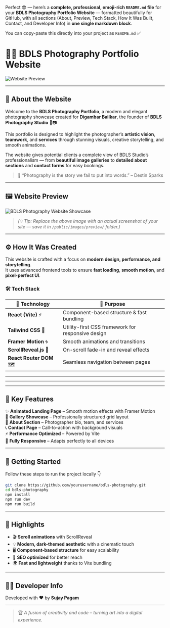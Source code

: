 Perfect 😎 — here’s a **complete, professional, emoji-rich `README.md` file** for your **BDLS Photography Portfolio Website** — formatted beautifully for GitHub, with all sections (About, Preview, Tech Stack, How It Was Built, Contact, and Developer Info) in **one single markdown block**.

You can copy-paste this directly into your project as `README.md` ✅

# 📸✨ BDLS Photography Portfolio Website

![Website Preview](./public/images/preview/bdls-preview.jpg)

---

## 🌅 About the Website

Welcome to the **BDLS Photography Portfolio**, a modern and elegant photography showcase created for **Digambar Bailkar**, the founder of **BDLS Photography Studio** 🎥📷  

This portfolio is designed to highlight the photographer’s **artistic vision**, **teamwork**, and **services** through stunning visuals, creative storytelling, and smooth animations.  

The website gives potential clients a complete view of BDLS Studio’s professionalism — from **beautiful image galleries** to **detailed about sections** and **contact forms** for easy bookings.  

> 🖤 “Photography is the story we fail to put into words.” – Destin Sparks  

---

## 🖼️ Website Preview

![BDLS Photography Website Showcase](./public/images/preview/bdls-showcase.jpg)

> *(💡 Tip: Replace the above image with an actual screenshot of your site — save it in `/public/images/preview/` folder.)*

---

## ⚙️ How It Was Created

This website is crafted with a focus on **modern design, performance, and storytelling**.  
It uses advanced frontend tools to ensure **fast loading**, **smooth motion**, and **pixel-perfect UI**.  

### 🛠️ Tech Stack

| 🚀 Technology | 🧩 Purpose |
|---------------|------------|
| **React (Vite)** ⚡ | Component-based structure & fast bundling |
| **Tailwind CSS** 🎨 | Utility-first CSS framework for responsive design |
| **Framer Motion** 🌀 | Smooth animations and transitions |
| **ScrollReveal.js** 👀 | On-scroll fade-in and reveal effects |
| **React Router DOM** 🗺️ | Seamless navigation between pages |

---



---


---

## 🧩 Key Features

✨ **Animated Landing Page** – Smooth motion effects with Framer Motion  
📸 **Gallery Showcase** – Professionally structured grid layout  
👤 **About Section** – Photographer bio, team, and services  
📞 **Contact Page** – Call-to-action with background visuals  
⚡ **Performance Optimized** – Powered by Vite  
📱 **Fully Responsive** – Adapts perfectly to all devices  

---

## 🚀 Getting Started

Follow these steps to run the project locally 👇
```bash
git clone https://github.com/yourusername/bdls-photography.git
cd bdls-photography
npm install
npm run dev
npm run build
```
---

## 🌈 Highlights

* 🎬 **Scroll animations** with ScrollReveal
* 💡 **Modern, dark-themed aesthetic** with a cinematic touch
* 🖥️ **Component-based structure** for easy scalability
* 🧠 **SEO optimized** for better reach
* 🌍 **Fast and lightweight** thanks to Vite bundling

---

## 👨‍💻 Developer Info

Developed with ❤️ by **Sujay Pagam**

---

> 🏆 *A fusion of creativity and code – turning art into a digital experience.*

```

